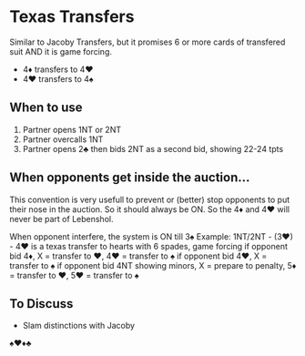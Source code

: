 # Texas Transfers

Similar to Jacoby Transfers, but it promises 6 or more cards of transfered suit AND it is game forcing.

- 4♦ transfers to 4♥
- 4♥ transfers to 4♠

## When to use

1. Partner opens 1NT or 2NT
2. Partner overcalls 1NT
3. Partner opens 2♣ then bids 2NT as a second bid, showing 22-24 tpts

## When opponents get inside the auction...

This convention is very usefull to prevent or (better) stop opponents to put their nose in the auction. So it should always be ON. So the 4♦ and 4♥ will never be part of Lebenshol.

When opponent interfere, the system is ON till 3♠
Example: 1NT/2NT - (3♥) - 4♥ is a texas transfer to hearts with 6 spades, game forcing
if opponent bid 4♦, X = transfer to ♥, 4♥ = transfer to ♠
if opponent bid 4♥, X = transfer to ♠
if opponent bid 4NT showing minors, X = prepare to penalty, 5♦ = transfer to ♥, 5♥ = transfer to ♠


## To Discuss

- Slam distinctions with Jacoby

♠♥♦♣
